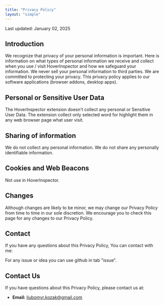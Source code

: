 ```yaml
---
title: "Privacy Policy"
layout: "simple"
---
```


Last updated: January 02, 2025

## Introduction
We recognize that privacy of your personal information is important. Here is information on what types of personal information we receive and collect when you use / visit HoverInspector and how we safeguard your information. We never sell your personal information to third parties. We are committed to protecting your privacy. This privacy policy applies to our software applications (browser addons, desktop apps).

## Personal or Sensitive User Data
The HoverInspector extension doesn't collect any personal or Sensitive User Data. The extension collect only selected word for highlight them in any web browser page what user visit.

## Sharing of information
We do not collect any personal information. We do not share any personally identifiable information.

## Cookies and Web Beacons
Not use in HoverInspector.

## Changes
Although changes are likely to be minor, we may change our Privacy Policy from time to time in our sole discretion. We encourage you to check this page for any changes to our Privacy Policy.

## Contact
If you have any questions about this Privacy Policy, You can contact with me:

For any issue or idea you can use github in tab "issue".


## Contact Us

If you have questions about this Privacy Policy, please contact us at:

* **Email:** liubomyr.kozak@gmail.com
